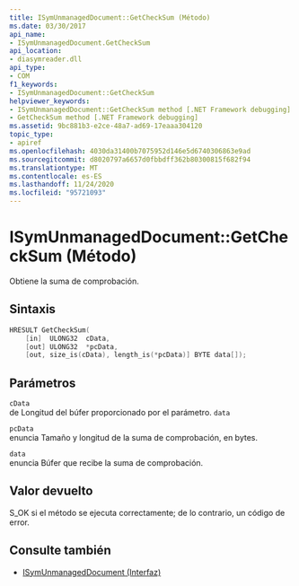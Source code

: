 ```yaml
---
title: ISymUnmanagedDocument::GetCheckSum (Método)
ms.date: 03/30/2017
api_name:
- ISymUnmanagedDocument.GetCheckSum
api_location:
- diasymreader.dll
api_type:
- COM
f1_keywords:
- ISymUnmanagedDocument::GetCheckSum
helpviewer_keywords:
- ISymUnmanagedDocument::GetCheckSum method [.NET Framework debugging]
- GetCheckSum method [.NET Framework debugging]
ms.assetid: 9bc881b3-e2ce-48a7-ad69-17eaaa304120
topic_type:
- apiref
ms.openlocfilehash: 4030da31400b7075952d146e5d6740306863e9ad
ms.sourcegitcommit: d8020797a6657d0fbbdff362b80300815f682f94
ms.translationtype: MT
ms.contentlocale: es-ES
ms.lasthandoff: 11/24/2020
ms.locfileid: "95721093"
---
```

# <a name="isymunmanageddocumentgetchecksum-method"></a>ISymUnmanagedDocument::GetCheckSum (Método)

Obtiene la suma de comprobación.  
  
## <a name="syntax"></a>Sintaxis  
  
```cpp  
HRESULT GetCheckSum(  
    [in]  ULONG32  cData,  
    [out] ULONG32  *pcData,  
    [out, size_is(cData), length_is(*pcData)] BYTE data[]);  
```  
  
## <a name="parameters"></a>Parámetros  

 `cData`  
 de Longitud del búfer proporcionado por el parámetro. `data`  
  
 `pcData`  
 enuncia Tamaño y longitud de la suma de comprobación, en bytes.  
  
 `data`  
 enuncia Búfer que recibe la suma de comprobación.  
  
## <a name="return-value"></a>Valor devuelto  

 S_OK si el método se ejecuta correctamente; de lo contrario, un código de error.  
  
## <a name="see-also"></a>Consulte también

- [ISymUnmanagedDocument (Interfaz)](isymunmanageddocument-interface.md)
